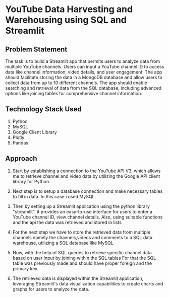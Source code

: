 # YouTube Data Harvesting and Warehousing using SQL and Streamlit

## Problem Statement 
The task is to build a Streamlit app that permits users to analyze data from multiple YouTube channels. 
Users can input a YouTube channel ID to access data like channel information, video details, and user engagement. 
The app should facilitate storing the data in a MongoDB database and allow users to collect data from up to 10 different channels. 
The app should enable searching and retrieval of data from the SQL database, 
including advanced options like joining tables for comprehensive channel information.

## Technology Stack Used
1. Python
2. MySQL
4. Google Client Library
5. Plotly
6. Pandas

## Approach

1. Start by establishing a connection to the YouTube API V3, which allows me to retrieve channel and video data by utilizing the Google API client library for Python. 

2. Next step is to setup a database connection and make necessary tables to fill in data. In this case i used MySQL.

3. Then by setting up a Streamlit application using the python library "streamlit", it provides an easy-to-use interface for users to enter a YouTube channel ID, view channel details.
Also, using suitable functions and the api the data was retrieved and stored in lists

4. For the next step we have to store the retrieved data from multiple channels namely the channels,videos and comments to a SQL data warehouse, utilizing a SQL database like MySQL

5. Now, with the help of SQL queries to retrieve specific channel data based on user input by joining within the SQL tables For that the SQL table was previously made and should have proper foreign and the primary key. 

6. The retrieved data is displayed within the Streamlit application, leveraging Streamlit's data visualization capabilities to create charts and graphs for users to analyze the data.
